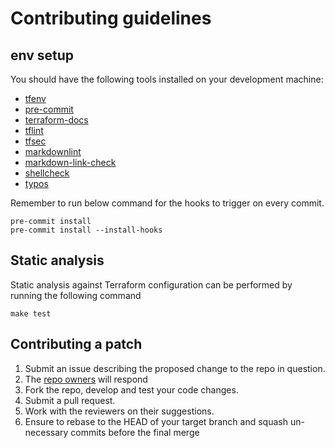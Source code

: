 # Contributing guidelines

## env setup

You should have the following tools installed on your development machine:

- [tfenv](https://github.com/tfutils/tfenv)
- [pre-commit](https://pre-commit.com)
- [terraform-docs](https://terraform-docs.io/)
- [tflint](https://github.com/terraform-linters/tflint)
- [tfsec](https://github.com/aquasecurity/tfsec)
- [markdownlint](https://github.com/igorshubovych/markdownlint-cli)
- [markdown-link-check](https://github.com/tcort/markdown-link-check)
- [shellcheck](https://github.com/koalaman/shellcheck)
- [typos](https://github.com/crate-ci/typos)

Remember to run below command for the hooks to trigger on every commit.

```shell
pre-commit install
pre-commit install --install-hooks
```

## Static analysis

Static analysis against Terraform configuration can be performed by running the following command
```
make test
```

## Contributing a patch

1. Submit an issue describing the proposed change to the repo in question.
2. The [repo owners](CODEOWNERS) will respond
3. Fork the repo, develop and test your code changes.
4. Submit a pull request.
5. Work with the reviewers on their suggestions.
6. Ensure to rebase to the HEAD of your target branch and squash un-necessary commits before the final merge
